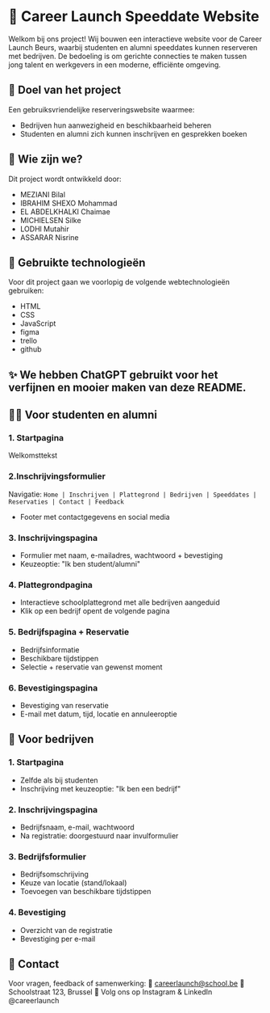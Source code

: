 # 💼 Career Launch Speeddate Website
Welkom bij ons project! Wij bouwen een interactieve website voor de Career Launch Beurs, waarbij studenten en alumni speeddates kunnen reserveren met bedrijven. De bedoeling is om gerichte connecties te maken tussen jong talent en werkgevers in een moderne, efficiënte omgeving.

## 🎯 Doel van het project
Een gebruiksvriendelijke reserveringswebsite waarmee:

- Bedrijven hun aanwezigheid en beschikbaarheid beheren
- Studenten en alumni zich kunnen inschrijven en gesprekken boeken
## 👥 Wie zijn we?
Dit project wordt ontwikkeld door:

- MEZIANI Bilal
- IBRAHIM SHEXO Mohammad
- EL ABDELKHALKI Chaimae
- MICHIELSEN Silke
- LODHl Mutahir
- ASSARAR Nisrine
## 🔧 Gebruikte technologieën
Voor dit project gaan we voorlopig de volgende webtechnologieën gebruiken:

- HTML
- CSS
- JavaScript
- figma
- trello
- github
## ✨ We hebben ChatGPT gebruikt voor het verfijnen en mooier maken van deze README.

## 🧑‍🎓 Voor studenten en alumni
### 1. Startpagina
 Welkomsttekst
### 2.Inschrijvingsformulier
 Navigatie:
`Home | Inschrijven | Plattegrond | Bedrijven | Speeddates | Reservaties | Contact | Feedback`
- Footer met contactgegevens en social media
### 3. Inschrijvingspagina
- Formulier met naam, e-mailadres, wachtwoord + bevestiging
- Keuzeoptie: "Ik ben student/alumni"
### 4. Plattegrondpagina
- Interactieve schoolplattegrond met alle bedrijven aangeduid
- Klik op een bedrijf opent de volgende pagina
### 5. Bedrijfspagina + Reservatie
- Bedrijfsinformatie
- Beschikbare tijdstippen
- Selectie + reservatie van gewenst moment
### 6. Bevestigingspagina
- Bevestiging van reservatie
- E-mail met datum, tijd, locatie en annuleeroptie
## 🏢 Voor bedrijven
### 1. Startpagina
- Zelfde als bij studenten
- Inschrijving met keuzeoptie: "Ik ben een bedrijf"
### 2. Inschrijvingspagina
- Bedrijfsnaam, e-mail, wachtwoord
- Na registratie: doorgestuurd naar invulformulier
### 3. Bedrijfsformulier
- Bedrijfsomschrijving
- Keuze van locatie (stand/lokaal)
- Toevoegen van beschikbare tijdstippen
### 4. Bevestiging
- Overzicht van de registratie
- Bevestiging per e-mail
## 📩 Contact
Voor vragen, feedback of samenwerking:
📧 careerlaunch@school.be
📍 Schoolstraat 123, Brussel
📱 Volg ons op Instagram & LinkedIn @careerlaunch
